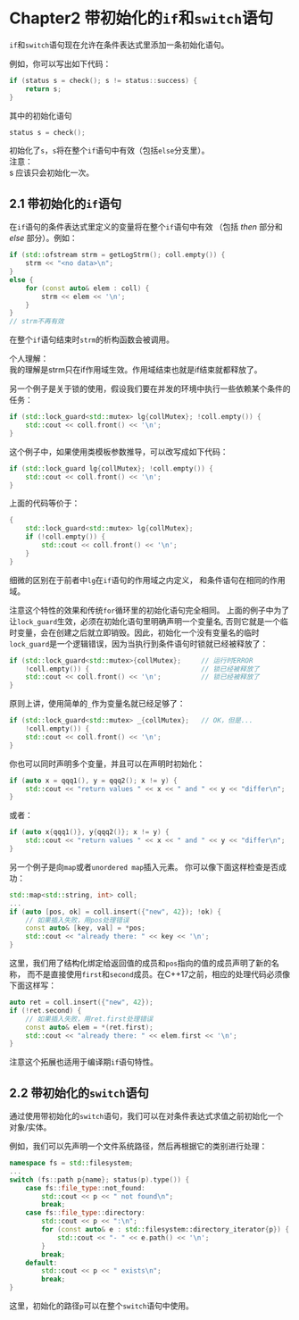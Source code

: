 # Chapter2 带初始化的`if`和`switch`语句
`if`和`switch`语句现在允许在条件表达式里添加一条初始化语句。

例如，你可以写出如下代码：
```cpp
if (status s = check(); s != status::success) {
    return s;
}
```
其中的初始化语句
```cpp
status s = check();
```
初始化了`s`，`s`将在整个`if`语句中有效（包括`else`分支里）。  
注意：  
s 应该只会初始化一次。  
  
## 2.1 带初始化的`if`语句
在`if`语句的条件表达式里定义的变量将在整个`if`语句中有效
（包括 *then* 部分和 *else* 部分）。例如：
```cpp
if (std::ofstream strm = getLogStrm(); coll.empty()) {
    strm << "<no data>\n";
}
else {
    for (const auto& elem : coll) {
        strm << elem << '\n';
    }
}
// strm不再有效
```
在整个`if`语句结束时`strm`的析构函数会被调用。
  
个人理解：    
我的理解是strm只在if作用域生效。作用域结束也就是if结束就都释放了。    
  
另一个例子是关于锁的使用，假设我们要在并发的环境中执行一些依赖某个条件的任务：
```cpp
if (std::lock_guard<std::mutex> lg{collMutex}; !coll.empty()) {
    std::cout << coll.front() << '\n';
}
```
这个例子中，如果使用类模板参数推导，可以改写成如下代码：
```cpp
if (std::lock_guard lg{collMutex}; !coll.empty()) {
    std::cout << coll.front() << '\n';
}
```
上面的代码等价于：
```cpp
{
    std::lock_guard<std::mutex> lg{collMutex};
    if (!coll.empty()) {
        std::cout << coll.front() << '\n';
    }
}
```
细微的区别在于前者中`lg`在`if`语句的作用域之内定义，
和条件语句在相同的作用域。

注意这个特性的效果和传统`for`循环里的初始化语句完全相同。
上面的例子中为了让`lock_guard`生效，必须在初始化语句里明确声明一个变量名,
否则它就是一个临时变量，会在创建之后就立即销毁。因此，初始化一个没有变量名的临时
`lock_guard`是一个逻辑错误，因为当执行到条件语句时锁就已经被释放了：
```cpp
if (std::lock_guard<std::mutex>{collMutex};     // 运行时ERROR
    !coll.empty()) {                            // 锁已经被释放了
    std::cout << coll.front() << '\n';          // 锁已经被释放了
}
```
原则上讲，使用简单的`_`作为变量名就已经足够了：
```cpp
if (std::lock_guard<std::mutex> _{collMutex};   // OK，但是...
    !coll.empty()) {
    std::cout << coll.front() << '\n';
}
```
你也可以同时声明多个变量，并且可以在声明时初始化：
```cpp
if (auto x = qqq1(), y = qqq2(); x != y) {
    std::cout << "return values " << x << " and " << y << "differ\n";
}
```
或者：
```cpp
if (auto x{qqq1()}, y{qqq2()}; x != y) {
    std::cout << "return values " << x << " and " << y << "differ\n";
}
```
另一个例子是向`map`或者`unordered map`插入元素。
你可以像下面这样检查是否成功：
```cpp
std::map<std::string, int> coll;
...
if (auto [pos, ok] = coll.insert({"new", 42}); !ok) {
    // 如果插入失败，用pos处理错误
    const auto& [key, val] = *pos;
    std::cout << "already there: " << key << '\n';
}
```
这里，我们用了结构化绑定给返回值的成员和`pos`指向的值的成员声明了新的名称，
而不是直接使用`first`和`second`成员。在C++17之前，相应的处理代码必须像下面这样写：
```cpp
auto ret = coll.insert({"new", 42});
if (!ret.second) {
    // 如果插入失败，用ret.first处理错误
    const auto& elem = *(ret.first);
    std::cout << "already there: " << elem.first << '\n';
}
```
注意这个拓展也适用于编译期`if`语句特性。

## 2.2 带初始化的`switch`语句
通过使用带初始化的`switch`语句，我们可以在对条件表达式求值之前初始化一个对象/实体。

例如，我们可以先声明一个文件系统路径，然后再根据它的类别进行处理：
```cpp
namespace fs = std::filesystem;
...
switch (fs::path p{name}; status(p).type()) {
    case fs::file_type::not_found:
        std::cout << p << " not found\n";
        break;
    case fs::file_type::directory:
        std::cout << p << ":\n";
        for (const auto& e : std::filesystem::directory_iterator{p}) {
            std::cout << "- " << e.path() << '\n';
        }
        break;
    default:
        std::cout << p << " exists\n";
        break;
}
```
这里，初始化的路径`p`可以在整个`switch`语句中使用。
